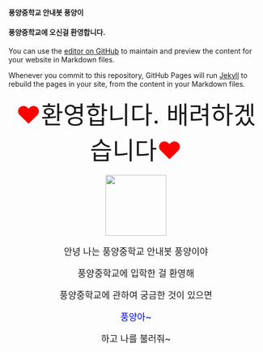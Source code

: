 #### 풍양중학교 안내봇 풍양이
#### 풍양중학교에 오신걸 환영합니다. 

You can use the [editor on GitHub](https://github.com/choims8987/pyhelper/edit/gh-pages/index.md) to maintain and preview the content for your website in Markdown files.

Whenever you commit to this repository, GitHub Pages will run [Jekyll](https://jekyllrb.com/) to rebuild the pages in your site, from the content in your Markdown files.



<center><font size=7><font color="red">♥</font>환영합니다. 배려하겠습니다<font color="red">♥</font></font></center>
<br>
<center><img src="https://user-images.githubusercontent.com/80456991/118447827-3163cc00-b72c-11eb-81dc-14e0351dd393.png" width=120></center>
<br>



<center><font size=4>안녕 나는 풍양중학교 안내봇 풍양이야 </font></center><br>
<center><font size=4> 풍양중학교에 입학한 걸 환영해</font></center><br>
  <center><font size=4> 풍양중학교에 관하여 궁금한 것이 있으면 </font></center><br>
    <center><font color=blue size=4> 풍양아~</font></center><br>
      <center><font size=4>하고 나를 불러줘~</font></center><br>


